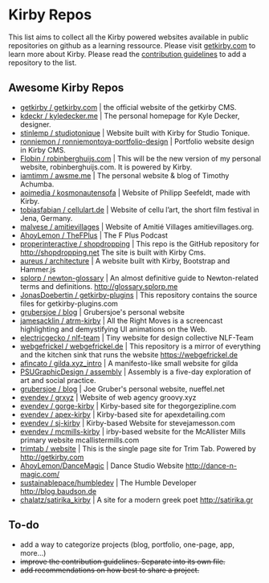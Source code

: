 # Kirby Repos
This list aims to collect all the Kirby powered websites available in public repositories on github as a learning ressource. Please visit [getkirby.com](http://getkirby.com) to learn more about Kirby.
Please read the [contribution guidelines](https://github.com/Thiousi/kirby-repos/blob/master/contribution-guidelines.md) to add a repository to the list. 

## Awesome Kirby Repos
- [getkirby / getkirby.com](https://github.com/getkirby/getkirby.com) | the official website of the getkirby CMS. 
- [kdeckr / kyledecker.me](https://github.com/kdeckr/kyledecker.me) | The personal homepage for Kyle Decker, designer.
- [stinlemp / studiotonique](https://github.com/stinlemp/studiotonique) | Website built with Kirby for Studio Tonique. 
- [ronniemon / ronniemontoya-portfolio-design](https://github.com/ronniemon/ronniemontoya-portfolio-design) | Portfolio website design in Kirby CMS. 
- [Flobin / robinberghuijs.com](https://github.com/Flobin/robinberghuijs.com) | This will be the new version of my personal website, robinberghuijs.com. It is powered by Kirby.
- [iamtimm / awsme.me](https://github.com/iamtimm/awsme.me) |  The personal website & blog of Timothy Achumba. 
- [aoimedia / kosmonautensofa](https://github.com/aoimedia/kosmonautensofa) | Website of Philipp Seefeldt, made with Kirby. 
- [tobiasfabian / cellulart.de](https://github.com/tobiasfabian/cellulart.de) | Website of cellu l’art, the short film festival in Jena, Germany. 
- [malvese / amitievillages](https://github.com/malvese/amitievillages) | Website of Amitié Villages amitievillages.org. 
- [AhoyLemon / TheFPlus](https://github.com/AhoyLemon/TheFPlus) | The F Plus Podcast
- [properinteractive / shopdropping](https://github.com/properinteractive/Shopdropping) | This repo is the GitHub repository for http://shopdropping.net The site is built with Kirby Cms. 
- [aureus / architecture](https://github.com/aurerua/architecture) | A website built with Kirby, Bootstrap and Hammer.js 
- [splorp / newton-glossary](https://github.com/splorp/newton-glossary) | An almost definitive guide to Newton-related terms and definitions. http://glossary.splorp.me
- [JonasDoebertin / getkirby-plugins](https://github.com/JonasDoebertin/getkirby-plugins) | This repository contains the source files for getkirby-plugins.com
- [grubersjoe / blog](https://github.com/grubersjoe/blog) | Grubersjoe's personal website
- [jamesacklin / atrm-kirby](https://github.com/jamesacklin/atrm-kirby) | All the Right Moves is a screencast highlighting and demystifying UI animations on the Web.
- [electricgecko / nlf-team](https://github.com/electricgecko/nlf-team) | Tiny website for design collective NLF-Team
- [webgefrickel / webgefrickel.de](https://github.com/webgefrickel/webgefrickel.de) | This repository is a mirror of everything and the kitchen sink that runs the website https://webgefrickel.de
- [afincato / gilda.xyz_intro](https://github.com/afincato/gilda.xyz_intro) | A manifesto-like small website for gilda
- [PSUGraphicDesign / assembly](https://github.com/PSUGraphicDesign/assembly) | Assembly is a five-day exploration of art and social practice.
- [grubersjoe / blog](https://github.com/grubersjoe/blog) | Joe Gruber's personal website, nueffel.net
- [evendev / grxyz](https://github.com/evendev/grxyz) | Website of web agency groovy.xyz
- [evendev / gorge-kirby](https://github.com/evendev/gorge-kirby) | Kirby-based site for thegorgezipline.com
- [evendev / apex-kirby](https://github.com/evendev/apex-kirby) | Kirby-based site for apexdetailing.com
- [evendev / sj-kirby](https://github.com/evendev/sj-kirby) | Kirby-based Website for stevejamesson.com
- [evendev / mcmills-kirby](https://github.com/evendev/mcmills-kirby) | irby-based website for the McAllister Mills primary website mcallistermills.com
- [trimtab / website](https://github.com/trimtab/website) | This is the single page site for Trim Tab. Powered by http://getkirby.com
- [AhoyLemon/DanceMagic](https://github.com/AhoyLemon/DanceMagic) | Dance Studio Website http://dance-n-magic.com/
- [sustainablepace/humbledev](https://github.com/sustainablepace/humbledev) | The Humble Developer http://blog.baudson.de
- [chalatz/satirika_kirby](https://github.com/chalatz/satirika_kirby) | A site for a modern greek poet http://satirika.gr

## To-do 
- add a way to categorize projects (blog, portfolio, one-page, app, more...) 
- ~~improve the contribution guidelines. Separate into its own file.~~
- ~~add recommendations on how best to share a project.~~
